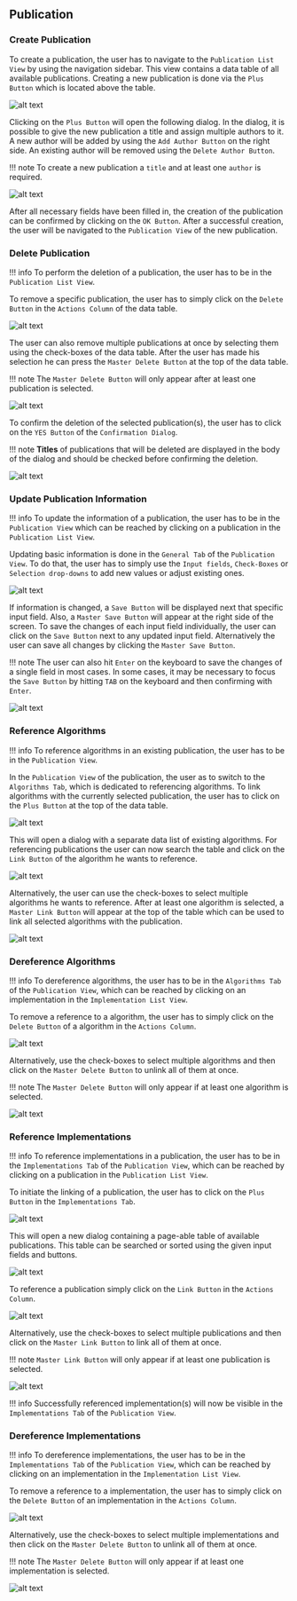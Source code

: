 ## Publication 
### Create Publication

To create a publication, the user has to navigate to the ``Publication List View`` by using the navigation sidebar. This view contains a data table of all available publications. Creating a new publication is done via the ``Plus Button`` which is located above the table.

![alt text](../images/publication/Create_Publication_-_Step_1.png "Open Creation Dialog")

Clicking on the ``Plus Button`` will open the following dialog.
In the dialog, it is possible to give the new publication a title and assign multiple authors to it. A new author will be added by using the ``Add Author Button`` on the right side. An existing author will be removed using the ``Delete Author Button``.

!!! note 
    To create a new publication a ``title`` and at least one ``author`` is required.

![alt text](../images/publication/Create_Publication_-_Step_3.png "Fill Creation Dialog")

After all necessary fields have been filled in, the creation of the publication can be confirmed by clicking on the ``OK Button``. After a successful creation, the user will be navigated to the ``Publication View`` of the new publication.

### Delete Publication

!!! info 
    To perform the deletion of a publication, the user has to be in the ``Publication List View``.

To remove a specific publication, the user has to simply click on the ``Delete Button`` in the ``Actions Column`` of the data table.

![alt text](../images/publication/Delete_Publication_-_Step_1.png "Delete single publication")

The user can also remove multiple publications at once by selecting them using the check-boxes of the data table. After the user has made his selection he can press the ``Master Delete Button`` at the top of the data table.

!!! note 
    The ``Master Delete Button`` will only appear after at least one publication is selected.

![alt text](../images/publication/Delete_Publication_-_Step_1.1.png "Delete multiple publications")

To confirm the deletion of the selected publication(s), the user has to click on the ``YES Button`` of the ``Confirmation Dialog``.

!!! note 
    **Titles** of publications that will be deleted are displayed in the body of the dialog and should be checked before confirming the deletion.

![alt text](../images/publication/Delete_Publication_-_Step_2.png "Confirm deletion")

### Update Publication Information

!!! info 
    To update the information of a publication, the user has to be in the ``Publication View`` which can be reached by clicking on a publication in the ``Publication List View``.

Updating basic information is done in the ``General Tab`` of the ``Publication View``. To do that, the user has to simply use the ``Input fields``, ``Check-Boxes`` or ``Selection drop-downs`` to add new values or adjust existing ones.

![alt text](../images/publication/Update_Publication_Properties_-_Step_1.png "'General Tab' of the 'Publication View'")

If information is changed, a ``Save Button`` will be displayed next that specific input field. Also, a ``Master Save Button`` will appear at the right side of the screen. To save the changes of each input field individually, the user can click on the ``Save Button`` next to any updated input field. Alternatively the user can save all changes by clicking the ``Master Save Button``.

!!! note 
    The user can also hit ``Enter`` on the keyboard to save the changes of a single field in most cases. In some cases, it may be necessary to focus the ``Save Button`` by hitting ``TAB`` on the keyboard and then confirming with ``Enter``.

![alt text](../images/publication/Update_Publication_Properties_-_Step_2.png "Saving the changes")

### Reference Algorithms

!!! info
    To reference algorithms in an existing publication, the user has to be in the ``Publication View``.

In the ``Publication View`` of the publication, the user as to switch to the ``Algorithms Tab``, which is dedicated to referencing algorithms.
To link algorithms with the currently selected publication, the user has to click on the ``Plus Button`` at the top of the data table.

![alt text](../images/publication/Link_Algorithm_-_Step_1.png "Open dialog for referencing publications")

This will open a dialog with a separate data list of existing algorithms.
For referencing publications the user can now search the table and click on the ``Link Button`` of the algorithm he wants to reference.

![alt text](../images/publication/Link_Algorithm_-_Step_2.1.png "Link single algorithm")

Alternatively, the user can use the check-boxes to select multiple algorithms he wants to reference. 
After at least one algorithm is selected, a ``Master Link Button`` will appear at the top of the table which can be used to link all selected algorithms with the publication.

![alt text](../images/publication/Link_Algorithm_-_Step_2.2.png "Link multiple algorithms")

### Dereference Algorithms

!!! info 
    To dereference algorithms, the user has to be in the ``Algorithms Tab`` of the ``Publication View``, which can be reached by clicking on an implementation in the ``Implementation List View``.
	
To remove a reference to a algorithm, the user has to simply click on the ``Delete Button`` of a algorithm in the ``Actions Column``.

![alt text](../images/publication/Unlink_Algorithm_-_Step_1.1.png "Dereference single algorithm")

Alternatively, use the check-boxes to select multiple algorithms and then click on the ``Master Delete Button`` to unlink all of them at once.

!!! note 
    The ``Master Delete Button`` will only appear if at least one algorithm is selected.

![alt text](../images/publication/Unlink_Algorithm_-_Step_1.2.png "Dereference multiple algorithms")

### Reference Implementations

!!! info 
    To reference implementations in a publication, the user has to be in the ``Implementations Tab`` of the ``Publication View``, which can be reached by clicking on a publication in the ``Publication List View``.
	
To initiate the linking of a publication, the user has to click on the ``Plus Button`` in the ``Implementations Tab``.

![alt text](../images/publication/Link_Implementation_-_Step_1.png "Click on '+' in 'Implementations'-Tab")

This will open a new dialog containing a page-able table of available publications. This table can be searched or sorted using the given input fields and buttons.

![alt text](../images/publication/Link_Implementation_-_Step_2.png "Filter existing publications using table controls")

To reference a publication simply click on the ``Link Button`` in the ``Actions Column``.

![alt text](../images/publication/Link_Implementation_-_Step_3.1.png "Reference single implementation")

Alternatively, use the check-boxes to select multiple publications and then click on the ``Master Link Button`` to link all of them at once.

!!! note 
    ``Master Link Button`` will only appear if at least one publication is selected.

![alt text](../images/publication/Link_Implementation_-_Step_3.2.png "Reference multiple implementations")

!!! info 
    Successfully referenced implementation(s) will now be visible in the ``Implementations Tab`` of the ``Publication View``.


### Dereference Implementations

!!! info 
    To dereference implementations, the user has to be in the ``Implementations Tab`` of the ``Publication View``, which can be reached by clicking on an implementation in the ``Implementation List View``.
	
To remove a reference to a implementation, the user has to simply click on the ``Delete Button`` of an implementation in the ``Actions Column``.

![alt text](../images/implementation/Unlink_Publication_-_Step_1.1.png "Dereference single implementation")

Alternatively, use the check-boxes to select multiple implementations and then click on the ``Master Delete Button`` to unlink all of them at once.

!!! note 
    The ``Master Delete Button`` will only appear if at least one implementation is selected.

![alt text](../images/implementation/Unlink_Publication_-_Step_1.2.png "Dereference multiple implementations")

